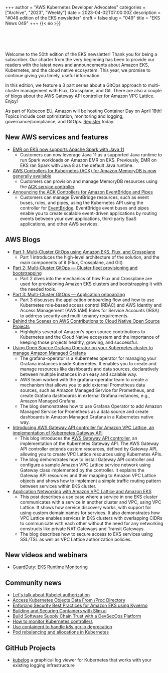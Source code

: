 +++
author = "AWS Kubernetes Developer Advocates"
categories = ["Archive", "2023", "Weekly"]
date = 2023-04-02T07:00:00Z
description = "#048 edition of the EKS newsletter"
draft = false
slug = "049"
title = "EKS News 049"
+++
{{< eo >}}

<br/><br/><br/><br/>
Welcome to the 50th edition of the EKS newsletter! Thank you for being a subscriber. Our charter from the very beginning has been to provide our readers with the latest news and announcements about Amazon EKS, Kubernetes, and the cloud native ecosystem. This year, we promise to continue giving you timely, useful information.

In this edition, we feature a 3 part series about a GitOps approach to multi-cluster management with Flux, Crossplane, and Git. There are also a couple of blogs about the AWS Gateway API controller for Amazon VPC Lattice. Enjoy!

As part of Kubecon EU, Amazon will be hosting Container Day on April 18th! Topics include cost optimization, monitoring and logging, governance/compliance, and GitOps. [Register](https://aws-kubecon-eu.splashthat.com/?trk=24df752a-80e4-4dd4-84a9-f55c30e4e8bb&sc_channel=sm) today. 

## New AWS services and features
* [EMR on EKS now supports Apache Spark with Java 11](https://aws.amazon.com/about-aws/whats-new/2023/04/emr-eks-apache-spark-java-11/)
    * Customers can now leverage Java 11 as a supported Java runtime to run Spark workloads on Amazon EMR on EKS. Previously, EMR on EKS ran Spark with Java 8 as the default Java runtime.
* [AWS Controllers for Kubernetes (ACK) for Amazon MemoryDB is now generally available](https://aws.amazon.com/about-aws/whats-new/2023/04/aws-controllers-kubernetes-amazon-memorydb/)
    * Customers can provision and manage MemoryDB resources using the [ACK service controller](https://github.com/aws-controllers-k8s/memorydb-controller).
* [Announcing the ACK Controllers for Amazon EventBridge and Pipes](https://aws.amazon.com/about-aws/whats-new/2023/03/ack-controllers-amazon-eventbridge-pipes/)
    * Customers can manage EventBridge resources, such as event buses, rules, and pipes, using the Kubernetes API using the controller for [EventBridge](https://github.com/aws-controllers-k8s/eventbridge-controller). EventBridge event buses and pipes enable you to create scalable event-driven applications by routing events between your own applications, third-party SaaS applications, and other AWS services.

## AWS Blogs
* [Part 1: Multi-Cluster GitOps using Amazon EKS, Flux, and Crossplane](https://aws.amazon.com/blogs/containers/part-1-build-multi-cluster-gitops-using-amazon-eks-flux-cd-and-crossplane/)
    * Part 1 introduces the high-level architecture of the solution, and the main components of it (Flux, Crossplane, and Git).
* [Part 2: Multi-Cluster GitOps — Cluster fleet provisioning and bootstrapping](https://aws.amazon.com/blogs/containers/part-2-multi-cluster-gitops-cluster-fleet-provisioning-and-bootstrapping/)
    * Part 2 dives into the mechanics of how Flux and Crossplane are used for provisioning Amazon EKS clusters and bootstrapping it with the needed tools.
* [Part 3: Multi-Cluster GitOps — Application onboarding](https://aws.amazon.com/blogs/containers/part-3-multi-cluster-gitops-application-onboarding/)
    * Part 3 discusses the application onboarding flow and how to use Kubernetes role-based access control (RBAC) and AWS Identity and Access Management (AWS IAM) Roles for Service Accounts (IRSA) to address security and multi-tenancy requirements.
* [Behind the Scenes on AWS Contributions to Cloud Native Open Source Projects](https://aws.amazon.com/blogs/opensource/behind-the-scenes-on-aws-contributions-to-cloud-native-open-source-projects/)
    * Highlights several of Amazon's open source contributions to Kubernetes and the Cloud Native ecosystem and the importance of keeping those projects healthy, growing, and successful.
* [Using Open Source Grafana Operator on your Kubernetes cluster to manage Amazon Managed Grafana](https://aws.amazon.com/blogs/mt/using-open-source-grafana-operator-on-your-kubernetes-cluster-to-manage-amazon-managed-grafana/)
    * The grafana-operator is a Kubernetes operator for managing your Grafana instances inside Kubernetes. It enables you to create and manage resources like dashboards and data sources, declaratively between multiple instances in an easy and scalable way.
    * AWS team worked with the grafana-operator team to create a mechanism that allows you to add external Prometheus data sources, such as Amazon Managed Service for Prometheus, and create Grafana dashboards in external Grafana instances, e.g., Amazon Managed Grafana.
    * The blog demonstrates how to use Grafana Operator to add Amazon Managed Service for Prometheus as a data source and create dashboards in Amazon Managed Grafana in a Kubernetes native way.
* [Introducing AWS Gateway API controller for Amazon VPC Lattice, an implementation of Kubernetes Gateway API](https://aws.amazon.com/blogs/containers/introducing-aws-gateway-api-controller-for-amazon-vpc-lattice-an-implementation-of-kubernetes-gateway-api/)
    * This blog introduces the [AWS Gateway API controller](https://github.com/aws/aws-application-networking-k8s), an implementation of the Kubernetes Gateway API. The AWS Gateway API controller extends custom resources, defined by Gateway API, allowing you to create VPC Lattice resources using Kubernetes APIs.
    * The blog demonstrates how to install Gateway API controller and configure a sample Amazon VPC Lattice service network using Gateway class implemented by the controller. It explains the Gateway API resources and their mapping to Amazon VPC Lattice objects and shows how to implement a simple traffic routing pattern between services within EKS cluster.
* [Application Networking with Amazon VPC Lattice and Amazon EKS](https://aws.amazon.com/blogs/containers/application-networking-with-amazon-vpc-lattice-and-amazon-eks/)
    * This post describes a use case where a service in one EKS cluster communicates with a service in another cluster and VPC, using VPC Lattice. It shows how service discovery works, with support for using custom domain names for services. It also demonstrates how VPC Lattice enables services in EKS clusters with overlapping CIDRs to communicate with each other without the need for any networking constructs like private NAT Gateways and Transit Gateways. 
    * The blog describes how to secure access to EKS services using SSL/TSL as well as VPC Lattice authorization policies.

## New videos and webinars
* [GuardDuty: EKS Runtime Monitoring](https://www.youtube.com/watch?v=Uf_5qVAond4)

## Community news
* [Let's talk about Kubelet authorization](https://raesene.github.io/blog/2023/04/08/lets-talk-about-kubelet-authorization/)
* [Access Kubernetes Objects Data From /Proc Directory](https://levelup.gitconnected.com/access-kubernetes-objects-data-from-proc-directory-8d2ec6a0faba)
* [Enforcing Security Best Practices for Amazon EKS using Kyverno](https://nirmata.com/2023/04/04/enforcing-security-best-practices-for-amazon-eks-using-kyverno/)
* [Building and Securing Containers with Slim.ai](https://thenewstack.io/building-and-securing-containers-with-slim-ai/)
* [Build Software Supply Chain Trust with a DevSecOps Platform](https://thenewstack.io/build-software-supply-chain-trust-with-a-devsecops-platform/)
* [How to monitor Kubernetes controllers](https://povilasv.me/how-to-monitor-kubernetes-controllers/)
* [Use containerd to handle k8s.gcr.io deprecation](https://itnext.io/use-containerd-to-handle-k8s-gcr-io-deprecation-dba870b9df5)
* [Pod rebalancing and allocations in Kubernetes](https://itnext.io/pod-rebalancing-and-allocations-in-kubernetes-df3dbfb1e2f9)

## GitHub Projects
* [kubelog](https://kubelog.de/) a graphical log viewer for Kubernetes that works with your existing logging infrastructure